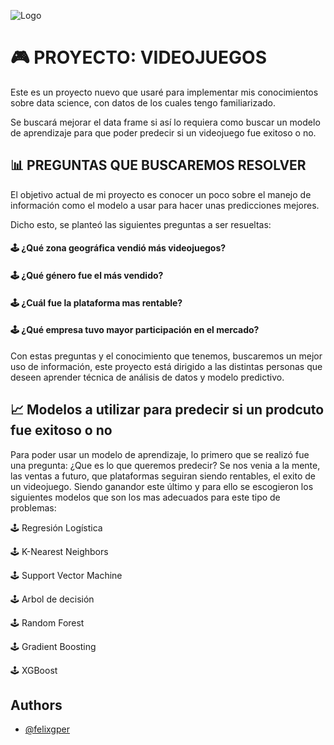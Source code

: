 
![Logo](https://ethic.es/wp-content/uploads/2023/04/videojuegos.gif)


# 🎮 PROYECTO: VIDEOJUEGOS

Este es un proyecto nuevo que usaré para implementar mis conocimientos sobre data science, con datos de los cuales tengo familiarizado.

Se buscará mejorar el data frame si así lo requiera como buscar un modelo de aprendizaje para que poder predecir si un videojuego fue exitoso o no.

## 📊 PREGUNTAS QUE BUSCAREMOS RESOLVER

El objetivo actual de mi proyecto es conocer un poco sobre el manejo de información como el modelo a usar para hacer unas predicciones mejores.

Dicho esto, se planteó las siguientes preguntas a ser resueltas:

#### 🕹 ¿Qué zona geográfica vendió más videojuegos?

#### 🕹 ¿Qué género fue el más vendido?

#### 🕹 ¿Cuál fue la plataforma mas rentable?

#### 🕹 ¿Qué empresa tuvo mayor participación en el mercado?


Con estas preguntas y el conocimiento que tenemos, buscaremos un mejor uso de información, este proyecto está dirigido a las distintas personas que deseen aprender técnica de análisis de datos y modelo predictivo.


## 📈 Modelos a utilizar para predecir si un prodcuto fue exitoso o no

Para poder usar un modelo de aprendizaje, lo primero que se realizó fue una pregunta: ¿Que es lo que queremos predecir?
Se nos venia a la mente, las ventas a futuro, que plataformas seguiran siendo rentables, el exito de un videojuego. Siendo ganandor este último y para ello se escogieron los siguientes modelos que son los mas adecuados para este tipo de problemas:

🕹 Regresión Logística

🕹 K-Nearest Neighbors

🕹 Support Vector Machine

🕹 Arbol de decisión

🕹 Random Forest

🕹 Gradient Boosting

🕹 XGBoost

## Authors

- [@felixgper](https://github.com/felixgper)


